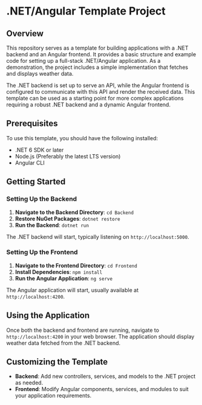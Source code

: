 # .NET/Angular Template Project

## Overview

This repository serves as a template for building applications with a .NET backend and an Angular frontend. It provides a basic structure and example code for setting up a full-stack .NET/Angular application. As a demonstration, the project includes a simple implementation that fetches and displays weather data.

The .NET backend is set up to serve an API, while the Angular frontend is configured to communicate with this API and render the received data. This template can be used as a starting point for more complex applications requiring a robust .NET backend and a dynamic Angular frontend.

## Prerequisites

To use this template, you should have the following installed:
- .NET 6 SDK or later
- Node.js (Preferably the latest LTS version)
- Angular CLI

## Getting Started

### Setting Up the Backend

1. **Navigate to the Backend Directory**: `cd Backend`
2. **Restore NuGet Packages**: `dotnet restore`
3. **Run the Backend**: `dotnet run`

The .NET backend will start, typically listening on `http://localhost:5000`.

### Setting Up the Frontend

1. **Navigate to the Frontend Directory**: `cd Frontend`
2. **Install Dependencies**: `npm install`
3. **Run the Angular Application**: `ng serve`

The Angular application will start, usually available at `http://localhost:4200`.

## Using the Application

Once both the backend and frontend are running, navigate to `http://localhost:4200` in your web browser. The application should display weather data fetched from the .NET backend.

## Customizing the Template

- **Backend**: Add new controllers, services, and models to the .NET project as needed.
- **Frontend**: Modify Angular components, services, and modules to suit your application requirements.
